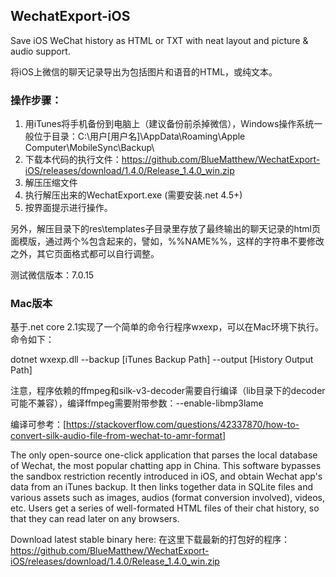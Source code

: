 ## WechatExport-iOS
Save iOS WeChat history as HTML or TXT with neat layout and picture &amp; audio support.

将iOS上微信的聊天记录导出为包括图片和语音的HTML，或纯文本。

### 操作步骤：
1. 用iTunes将手机备份到电脑上（建议备份前杀掉微信），Windows操作系统一般位于目录：C:\用户\[用户名]\AppData\Roaming\Apple Computer\MobileSync\Backup\
2. 下载本代码的执行文件：https://github.com/BlueMatthew/WechatExport-iOS/releases/download/1.4.0/Release_1.4.0_win.zip
3. 解压压缩文件
4. 执行解压出来的WechatExport.exe (需要安装.net 4.5+)
5. 按界面提示进行操作。

另外，解压目录下的res\templates子目录里存放了最终输出的聊天记录的html页面模版，通过两个%包含起来的，譬如，%%NAME%%，这样的字符串不要修改之外，其它页面格式都可以自行调整。

测试微信版本：7.0.15

### Mac版本
基于.net core 2.1实现了一个简单的命令行程序wxexp，可以在Mac环境下执行。命令如下：

dotnet wxexp.dll --backup \[iTunes Backup Path] --output \[History Output Path]

注意，程序依赖的ffmpeg和silk-v3-decoder需要自行编译（lib目录下的decoder可能不兼容），编译ffmpeg需要附带参数：--enable-libmp3lame

编译可参考：[https://stackoverflow.com/questions/42337870/how-to-convert-silk-audio-file-from-wechat-to-amr-format]

The only open-source one-click application that parses the local database of Wechat, the most popular chatting app in China. This software bypasses the sandbox restriction recently introduced in iOS, and obtain Wechat app's data from an iTunes backup. It then links together data in SQLite files and various assets such as images, audios (format conversion involved), videos, etc. Users get a series of well-formated HTML files of their chat history, so that they can read later on any browsers.

Download latest stable binary here: 在这里下载最新的打包好的程序：
https://github.com/BlueMatthew/WechatExport-iOS/releases/download/1.4.0/Release_1.4.0_win.zip
